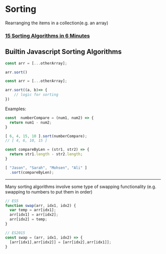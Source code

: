 # Sorting

Rearranging the items in a collection(e.g. an array)

### [15 Sorting Algorithms in 6 Minutes](https://www.youtube.com/watch?v=kPRA0W1kECg)




## Builtin Javascript Sorting Algorithms

```javascript
const arr = [...otherArray];

arr.sort()
```
```javascript
const arr = [...otherArray];

arr.sort((a, b)=> {
    // logic for sorting
})
```
Examples:
```javascript
const  numberCompare = (num1, num2) => {
  return num1 - num2;
}

[ 6, 4, 15, 10 ].sort(numberCompare);
// [ 4, 6, 10, 15 ]
```

```javascript
const compareByLen = (str1, str2) => {
  return str1.length - str2.length;
}

[ "Jason", "Sarah", "Mohsen", "Ali" ]
  .sort(compareByLen);
```

<hr />
Many sorting algorithms involve some type of swapping functionality (e.g. swapping to numbers to put them in order)

```javascript
// ES5
function swap(arr, idx1, idx2) {
  var temp = arr[idx1];
  arr[idx1] = arr[idx2];
  arr[idx2] = temp;
}

// ES2015
const swap = (arr, idx1, idx2) => {
  [arr[idx1],arr[idx2]] = [arr[idx2],arr[idx1]];
}
```